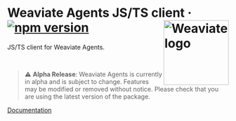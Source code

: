 # Weaviate Agents JS/TS client <img alt='Weaviate logo' src='https://weaviate.io/img/site/weaviate-logo-light.png' width='148' align='right' /> &middot; [![npm version](https://img.shields.io/npm/v/weaviate-agents)](https://www.npmjs.com/package/weaviate-agents)

JS/TS client for Weaviate Agents.

<br>

> ⚠️ **Alpha Release**: Weaviate Agents is currently in alpha and is subject to change. Features may be modified or removed without notice. Please check that you are using the latest version of the package.

[Documentation](https://weaviate.io/developers/agents)
